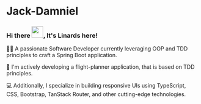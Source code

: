 # Jack-Damniel
### Hi there <img src="https://raw.githubusercontent.com/MartinHeinz/MartinHeinz/master/wave.gif" width="30px">, It's Linards here!

👨‍💻 A passionate Software Developer currently leveraging OOP and TDD principles to craft a Spring Boot application.

🚀 I'm actively developing a flight-planner application, that is based on TDD principles.

💻 Additionally, I specialize in building responsive UIs using TypeScript, CSS, Bootstrap, TanStack Router, and other cutting-edge technologies.



